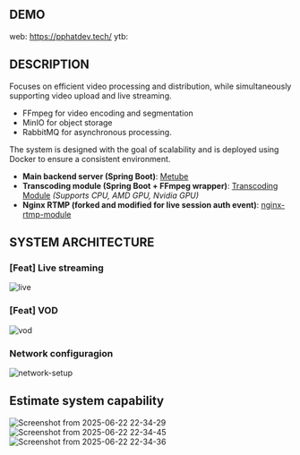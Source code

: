 ## DEMO
web: https://pphatdev.tech/ 
ytb: 
## DESCRIPTION
Focuses on efficient video processing and distribution, while simultaneously supporting video upload and live streaming.
  + FFmpeg for video encoding and segmentation
  + MinIO for object storage
  + RabbitMQ for asynchronous processing.
    

The system is designed with the goal of scalability and is deployed using Docker to ensure a consistent environment.

* **Main backend server (Spring Boot)**: [Metube](https://github.com/le-pp2402/Metube)
* **Transcoding module (Spring Boot + FFmpeg wrapper)**: [Transcoding Module](https://github.com/le-pp2402/trascoding-module)
  *(Supports CPU, AMD GPU, Nvidia GPU)*
* **Nginx RTMP (forked and modified for live session auth event)**: [nginx-rtmp-module](https://github.com/le-pp2402/nginx-rtmp-module)

## SYSTEM ARCHITECTURE 

### [Feat] Live streaming
![live](https://github.com/user-attachments/assets/dd47736e-879e-4f18-a90d-7d304902c450)

### [Feat] VOD
![vod](https://github.com/user-attachments/assets/1b24af19-b9dc-431e-b0ea-5f5ed461530c)

### Network configuragion
![network-setup](https://github.com/user-attachments/assets/94927090-6815-4d33-82b6-0fcb93f50e2c)


## Estimate system capability

![Screenshot from 2025-06-22 22-34-29](https://github.com/user-attachments/assets/c0476324-31f6-4c29-bfd0-1fb22b2b96ce)
![Screenshot from 2025-06-22 22-34-45](https://github.com/user-attachments/assets/f74900d8-ffcf-400d-8f94-2ff163e0a0c9)
![Screenshot from 2025-06-22 22-34-36](https://github.com/user-attachments/assets/ce8d10d9-13e5-4fa4-b4f2-e5480cd594c3)
